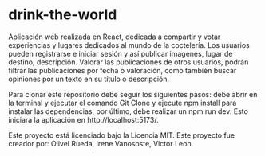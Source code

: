 # drink-the-world
Aplicación web realizada en React, dedicada a compartir y votar experiencias y lugares dedicados al mundo de la coctelería.
Los usuarios pueden registrarse e iniciar sesión y así publicar imagenes, lugar de destino, descripción. Valorar las publicaciones de otros usuarios, podrán filtrar las publicaciones por fecha o valoración, como también buscar opiniones por un texto en su título o descripción.

Para clonar este repositorio debe seguir los siguientes pasos: debe abrir en la terminal y ejecutar el comando Git Clone y ejecute npm install para instalar las dependencias, por último, debe realizar un npm run dev. Esto iniciara la aplicación en http://localhost:5173/.

Este proyecto está licenciado bajo la Licencia MIT.
Este proyecto fue creador por: Olivel Rueda, Irene Vanososte, Victor Leon.


